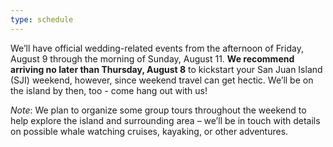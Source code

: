 ```yaml
---
type: schedule
---
```

We’ll have official wedding-related events from the afternoon of Friday, August 9 through the morning of Sunday, August 11. **We recommend arriving no later than Thursday, August 8** to kickstart your San Juan Island (SJI) weekend, however, since weekend travel can get hectic. We’ll be on the island by then, too - come hang out with us! 

*Note*: We plan to organize some group tours throughout the weekend to help explore the island and surrounding area – we’ll be in touch with details on possible whale watching cruises, kayaking, or other adventures.